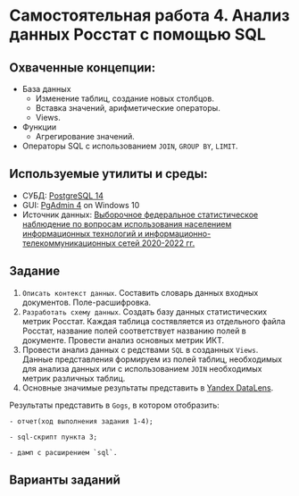 # Самостоятельная работа 4. Анализ данных Росстат с помощью SQL

## Охваченные концепции:
- База данных
	- Изменение таблиц, создание новых столбцов.
	- Вставка значений, арифметические операторы.
 	- Views.	
- Функции
	- Агрегирование значений.
- Операторы SQL с использованием `JOIN`, `GROUP BY`, `LIMIT`.

## Используемые утилиты и среды:
- СУБД: [PostgreSQL 14](https://www.postgresql.org/)
- GUI: [PgAdmin 4](https://www.pgadmin.org/) on Windows 10
- Источник данных: [Выборочное федеральное статистическое наблюдение по вопросам использования населением информационных технологий и информационно-телекоммуникационных сетей 2020-2022 гг.](https://rosstat.gov.ru/free_doc/new_site/business/it/ikt22/index.html)


## Задание

1. `Описать контекст данных`. Составить словарь данных входных документов. Поле-расшифровка.
2. `Разработать схему данных`. Создать базу данных статистических метрик Росстат. Каждая таблица состявляется из отдельного файла Росстат, название полей соответствует названию полей в документе.
Провести анализ основных метрик ИКТ.
3. Провести анализ данных с редствами `SQL` в созданных `Views`. Данные представления формируем из полей таблиц, необходимых для анализа данных или с использованием `JOIN` необходимых метрик различных таблиц.
4. Основные значимые результаты представить в [Yandex DataLens](https://datalens.yandex.cloud/).

Результаты представить в `Gogs`, в котором отобразить:

    - отчет(ход выполнения задания 1-4);

    - sql-скрипт пункта 3;

    - дамп с расширением `sql`.

## Варианты заданий

    
